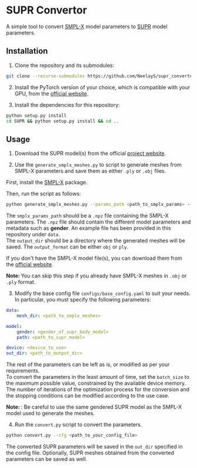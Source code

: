 # SUPR Convertor

A simple tool to convert [SMPL-X](https://smpl-x.is.tue.mpg.de/) model parameters to [SUPR](https://supr.is.tue.mpg.de/) model parameters.

## Installation

1. Clone the repository and its submodules:

```bash
git clone --recurse-submodules https://github.com/NeelayS/supr_convertor.git
```

2. Install the PyTorch version of your choice, which is compatible with your GPU, from the [official website](https://pytorch.org/).

3. Install the dependencies for this repository:

```bash
python setup.py install
cd SUPR && python setup.py install && cd ..
```

## Usage

1. Download the SUPR model(s) from the official [project website](https://supr.is.tue.mpg.de/).

2. Use the `generate_smplx_meshes.py` to script to generate meshes from SMPL-X parameters and save them as either `.ply` or `.obj` files.

First, install the [SMPL-X](https://github.com/vchoutas/smplx) package. <br>

Then, run the script as follows:

```bash
python generate_smplx_meshes.py --params_path <path_to_smplx_params> --model_path <path_to_smplx_model> --output_dir <path_to_output_dir> --output_format <ply/obj>
```
The `smplx_params_path` should be a `.npz` file containing the SMPL-X parameters. The `.npz` file should contain the different model parameters and metadata such as <b>gender</b>. An example file has been provided in this repository under `data`. <br>
The `output_dir` should be a directory where the generated meshes will be saved. The `output_format` can be either `obj` or `ply`.

If you don't have the SMPL-X model file(s), you can download them from the [official website](https://smpl-x.is.tue.mpg.de/). <br>

<b> Note: </b> You can skip this step if you already have SMPL-X meshes in `.obj` or `.ply` format.

3. Modify the base config file `configs/base_config.yaml` to suit your needs. In particular, you must specify the following parameters:

```yaml
data:
    mesh_dir: <path_to_smplx_meshes>

model:
    gender: <gender_of_supr_body_model>
    path: <path_to_supr_model>

device: <device_to_use>
out_dir: <path_to_output_dir>
```
The rest of the parameters can be left as is, or modified as per your requirements. <br> 
To convert the parameters in the least amount of time, set the `batch_size` to the maximum possible value, constrained by the available device memory. <br>
The number of iterations of the optimization process for the conversion and the stopping conditions can be modified according to the use case. <br>

<b> Note: </b>: Be careful to use the same gendered SUPR model as the SMPL-X model used to generate the meshes.

4. Run the `convert.py` script to convert the parameters.

```bash
python convert.py --cfg <path_to_your_config_file>
```

The converted SUPR parameters will be saved in the `out_dir` specified in the config file. Optionally, SUPR meshes obtained from the converted parameters can be saved as well.
